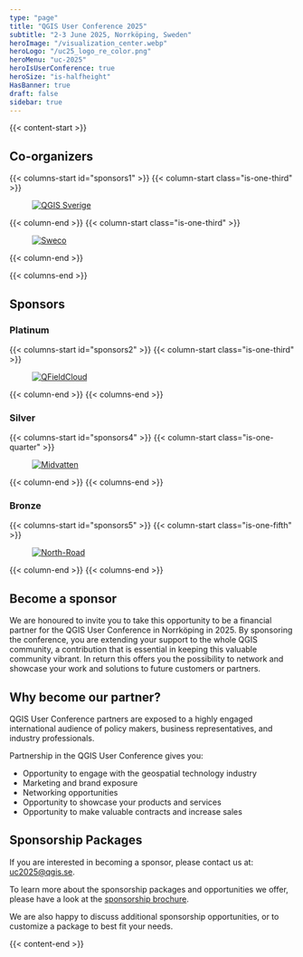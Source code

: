 ```yaml
---
type: "page"
title: "QGIS User Conference 2025"
subtitle: "2-3 June 2025, Norrköping, Sweden"
heroImage: "/visualization_center.webp"
heroLogo: "/uc25_logo_re_color.png"
heroMenu: "uc-2025"
heroIsUserConference: true
heroSize: "is-halfheight"
HasBanner: true
draft: false
sidebar: true
---
```


<style>
[id^=sponsors] a {
    margin-bottom: 0 !important;
}
[id^=sponsors] figure {
    margin-left: 0;
    margin-right: 0;
}
[id^=sponsors] .column {
    justify-content: center;
    align-items: center;
}
[id^=sponsors] figure > div {
    margin-left: auto;
    margin-right: auto;
}
[id^=sponsors] figure > div img {
    width: 100%;
}
</style>

{{< content-start >}}

## Co-organizers

{{< columns-start id="sponsors1" >}}
{{< column-start class="is-one-third" >}}

<a href="https://qgis.se/" style="color:inherit;font-weight:inherit" class="mb-5">
<figure><div style="width:90%;max-width:200px;">

![QGIS Sverige](/sponsors/qgis_sverige_logotyp.png)

</div>
</figure>
</a>

{{< column-end >}}
{{< column-start class="is-one-third" >}}

<a href="https://www.sweco.se/" style="color:inherit;font-weight:inherit" class="mb-5">
<figure><div>

![Sweco](/sponsors/sweco_black.svg)

</div>
</figure>
</a>

{{< column-end >}}
<!--{{< column-start class="is-one-third" >}}

<a href="https://www.smhi.se/" style="color:inherit;font-weight:inherit">
<figure><div style="width:100%">

![SMHI](/sponsors/SMHI_Logo.svg)

</div>
</figure>
</a>

{{< column-end >}}-->
{{< columns-end >}}

## Sponsors

### Platinum

{{< columns-start id="sponsors2" >}}
{{< column-start class="is-one-third" >}}

<a href="https://qfield.cloud/">
<figure><div>

![QFieldCloud](/sponsors/Logo_QFieldCloud-by-OPENGIS.svg)

</div></figure>
</a>

{{< column-end >}}
{{< columns-end >}}

<!--
### Gold

{{< columns-start id="sponsors3" >}}
{{< column-start class="is-one-third" >}}

<a href="https://midvatten.se/">
<figure>

![Midvatten](/sponsors/midvatten_ps.png)

</figure>
</a>

{{< column-end >}}
{{< column-start class="is-one-third" >}}

<a href="https://north-road.com/">
<figure>

![North-Road](/sponsors/nr_logo_bgw_color_bg_w.png)

</figure>
</a>

{{< column-end >}}
{{< column-start class="is-one-third" >}}

<a href="https://midvatten.se/">
<figure>

![Midvatten](/sponsors/midvatten_ps.png)

</figure>
</a>

{{< column-end >}}
{{< columns-end >}}
-->

### Silver

{{< columns-start id="sponsors4" >}}
{{< column-start class="is-one-quarter" >}}

<a href="https://midvatten.se/">
<figure>

![Midvatten](/sponsors/midvatten_ps.png)

</figure>
</a>

{{< column-end >}}
{{< columns-end >}}

### Bronze

{{< columns-start id="sponsors5" >}}
{{< column-start class="is-one-fifth" >}}

<a href="https://north-road.com/">
<figure>

![North-Road](/sponsors/nr_logo_bgw_color_bg_w.png)

</figure>
</a>

{{< column-end >}}
{{< columns-end >}}

## Become a sponsor

We are honoured to invite you to take this opportunity to be a financial partner for the QGIS User Conference in
Norrköping in 2025. By sponsoring the conference, you are extending your support to the whole QGIS community, a
contribution that is essential in keeping this valuable community vibrant. In return this offers you the possibility to
network and showcase your work and solutions to future customers or partners.

## Why become our partner?

QGIS User Conference partners are exposed to a highly engaged international audience of policy makers, business
representatives, and industry professionals.

Partnership in the QGIS User Conference gives you:

* Opportunity to engage with the geospatial technology industry
* Marketing and brand exposure
* Networking opportunities
* Opportunity to showcase your products and services
* Opportunity to make valuable contracts and increase sales

## Sponsorship Packages

If you are interested in becoming a sponsor, please contact us at: [uc2025@qgis.se](mailto:uc2025@qgis.se).

To learn more about the sponsorship packages and opportunities we offer, please have a look at the
[sponsorship brochure](https://www.qgis.se/wp-content/uploads/2025/02/QGIS-UC-2025-Sponsorship.pdf).

We are also happy to discuss additional sponsorship opportunities, or to customize a package to best fit your needs.

{{< content-end >}}
